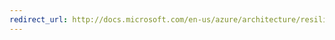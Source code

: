 ```yaml
---
redirect_url: http://docs.microsoft.com/en-us/azure/architecture/resiliency/disaster-recovery-high-availability-azure-applications
---
```

